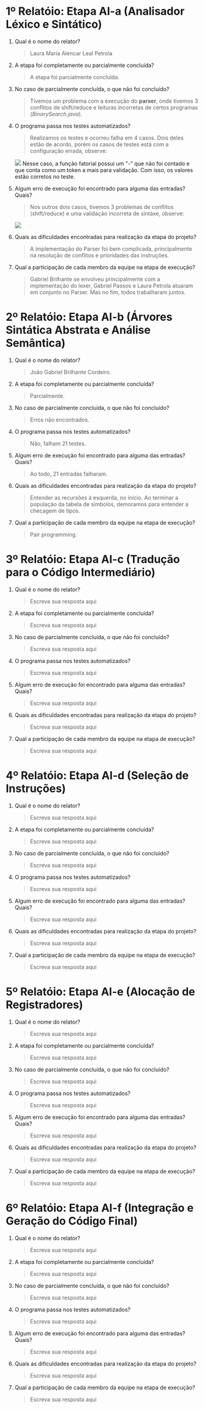 # 1º Relatóio: Etapa AI-a (Analisador Léxico e Sintático)

1. Qual é o nome do relator?

   > Laura Maria Alencar Leal Petrola

2. A etapa foi completamente ou parcialmente concluída?

   > A etapa foi parcialmente concluída.

3. No caso de parcialmente concluída, o que não foi concluído?

   > Tivemos um problema com a execução do **parser**, onde tivemos 3 conflitos de shift/reduce e leituras incorretas de certos programas (_BinarySearch.java_).

4. O programa passa nos testes automatizados?

   > Realizamos os testes e ocorreu falha em 4 casos. 
   Dois deles estão de acordo, porém os casos de testes está com a configuração errada, observe: 
   <img src="./assetsREADME/erro01.png">
   Nesse caso, a função fatorial possui um "-" que não foi contado e que conta como um token a mais para validação. Com isso, os valores estão corretos no teste.

5. Algum erro de execução foi encontrado para alguma das entradas? Quais?

   > Nos outros dois casos, tivemos 3 problemas de conflitos (shift/reduce) e uma validação incorreta de sintáxe, observe:
   <img src="./assetsREADME/erro02.png">

6. Quais as dificuldades encontradas para realização da etapa do projeto?

   > A implementação do Parser foi bem complicada, principalmente na resolução de conflitos e prioridades das instruções.

7. Qual a participação de cada membro da equipe na etapa de execução?

   > Gabriel Brilhante se envolveu principalmente com a implementação do lexer, Gabriel Passos e Laura Petrola atuaram em conjunto no Parser. Mas no fim, todos trabalharam juntos.

# 2º Relatóio: Etapa AI-b (Árvores Sintática Abstrata e Análise Semântica)

1. Qual é o nome do relator?

    > João Gabriel Brilhante Cordeiro.

2. A etapa foi completamente ou parcialmente concluída?

    > Parcialmente.

3. No caso de parcialmente concluída, o que não foi concluído?

    > Erros não encontrados.

4. O programa passa nos testes automatizados?
    
    > Não, falham 21 testes.

5. Algum erro de execução foi encontrado para alguma das entradas? Quais?
    
    > Ao todo, 21 entradas falharam.

6. Quais as dificuldades encontradas para realização da etapa do projeto?
    
    > Entender as recursões à esquerda, no início. Ao terminar a população da tabela de símbolos, demoramos para entender a checagem de tipos.

7. Qual a participação de cada membro da equipe na etapa de execução?
    
    > Pair programming.


# 3º Relatóio: Etapa AI-c (Tradução para o Código Intermediário)

1. Qual é o nome do relator?

    > Escreva sua resposta aqui

2. A etapa foi completamente ou parcialmente concluída?

    > Escreva sua resposta aqui

3. No caso de parcialmente concluída, o que não foi concluído?

    > Escreva sua resposta aqui

4. O programa passa nos testes automatizados?
    
    > Escreva sua resposta aqui

5. Algum erro de execução foi encontrado para alguma das entradas? Quais?
    
    > Escreva sua resposta aqui

6. Quais as dificuldades encontradas para realização da etapa do projeto?
    
    > Escreva sua resposta aqui

7. Qual a participação de cada membro da equipe na etapa de execução?
    
    > Escreva sua resposta aqui


# 4º Relatóio: Etapa AI-d (Seleção de Instruções)

1. Qual é o nome do relator?

    > Escreva sua resposta aqui

2. A etapa foi completamente ou parcialmente concluída?

    > Escreva sua resposta aqui

3. No caso de parcialmente concluída, o que não foi concluído?

    > Escreva sua resposta aqui

4. O programa passa nos testes automatizados?
    
    > Escreva sua resposta aqui

5. Algum erro de execução foi encontrado para alguma das entradas? Quais?
    
    > Escreva sua resposta aqui

6. Quais as dificuldades encontradas para realização da etapa do projeto?
    
    > Escreva sua resposta aqui

7. Qual a participação de cada membro da equipe na etapa de execução?
    
    > Escreva sua resposta aqui


# 5º Relatóio: Etapa AI-e (Alocação de Registradores)

1. Qual é o nome do relator?

    > Escreva sua resposta aqui

2. A etapa foi completamente ou parcialmente concluída?

    > Escreva sua resposta aqui

3. No caso de parcialmente concluída, o que não foi concluído?

    > Escreva sua resposta aqui

4. O programa passa nos testes automatizados?
    
    > Escreva sua resposta aqui

5. Algum erro de execução foi encontrado para alguma das entradas? Quais?
    
    > Escreva sua resposta aqui

6. Quais as dificuldades encontradas para realização da etapa do projeto?
    
    > Escreva sua resposta aqui

7. Qual a participação de cada membro da equipe na etapa de execução?
    
    > Escreva sua resposta aqui


# 6º Relatóio: Etapa AI-f (Integração e Geração do Código Final)

1. Qual é o nome do relator?

    > Escreva sua resposta aqui

2. A etapa foi completamente ou parcialmente concluída?

    > Escreva sua resposta aqui

3. No caso de parcialmente concluída, o que não foi concluído?

    > Escreva sua resposta aqui

4. O programa passa nos testes automatizados?
    
    > Escreva sua resposta aqui

5. Algum erro de execução foi encontrado para alguma das entradas? Quais?
    
    > Escreva sua resposta aqui

6. Quais as dificuldades encontradas para realização da etapa do projeto?
    
    > Escreva sua resposta aqui

7. Qual a participação de cada membro da equipe na etapa de execução?
    
    > Escreva sua resposta aqui